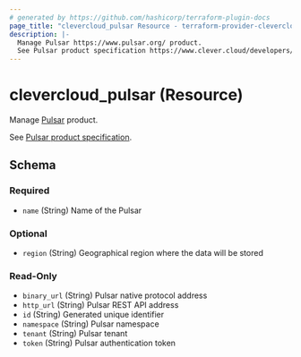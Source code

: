 ```yaml
---
# generated by https://github.com/hashicorp/terraform-plugin-docs
page_title: "clevercloud_pulsar Resource - terraform-provider-clevercloud"
description: |-
  Manage Pulsar https://www.pulsar.org/ product.
  See Pulsar product specification https://www.clever.cloud/developers/doc/addons/pulsar/.
---
```


# clevercloud_pulsar (Resource)

Manage [Pulsar](https://www.pulsar.org/) product.

See [Pulsar product specification](https://www.clever.cloud/developers/doc/addons/pulsar/).



<!-- schema generated by tfplugindocs -->
## Schema

### Required

- `name` (String) Name of the Pulsar

### Optional

- `region` (String) Geographical region where the data will be stored

### Read-Only

- `binary_url` (String) Pulsar native protocol address
- `http_url` (String) Pulsar REST API address
- `id` (String) Generated unique identifier
- `namespace` (String) Pulsar namespace
- `tenant` (String) Pulsar tenant
- `token` (String) Pulsar authentication token
